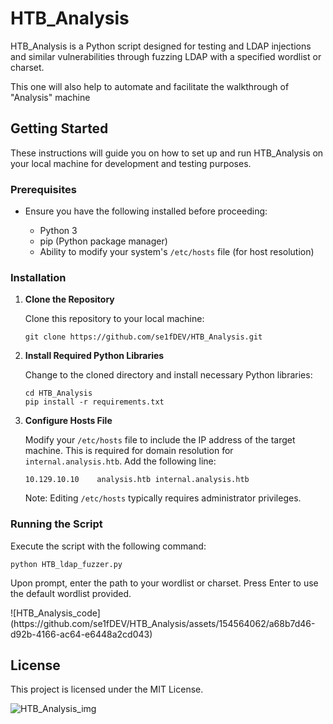 <h1>HTB_Analysis</h1>

<p>HTB_Analysis is a Python script designed for testing and  LDAP injections and similar vulnerabilities through fuzzing LDAP with a specified wordlist or charset.</p>
<p>This one will also help to automate and facilitate the walkthrough of "Analysis" machine<p>

<h2>Getting Started</h2>

<p>These instructions will guide you on how to set up and run HTB_Analysis on your local machine for development and testing purposes.</p>

<h3>Prerequisites</h3>

<ul>
    <li>Ensure you have the following installed before proceeding:</li>
    <ul>
        <li>Python 3</li>
        <li>pip (Python package manager)</li>
        <li>Ability to modify your system's <code>/etc/hosts</code> file (for host resolution)</li>
    </ul>
</ul>

<h3>Installation</h3>

<ol>
    <li><strong>Clone the Repository</strong></li>
    <p>Clone this repository to your local machine:</p>
    <pre><code>git clone https://github.com/se1fDEV/HTB_Analysis.git</code></pre>
    <li><strong>Install Required Python Libraries</strong></li>
    <p>Change to the cloned directory and install necessary Python libraries:</p>
    <pre><code>cd HTB_Analysis
pip install -r requirements.txt</code></pre>
    <li><strong>Configure Hosts File</strong></li>
    <p>Modify your <code>/etc/hosts</code> file to include the IP address of the target machine. This is required for domain resolution for <code>internal.analysis.htb</code>. Add the following line:</p>
    <pre><code>10.129.10.10    analysis.htb internal.analysis.htb</code></pre>
    <p>Note: Editing <code>/etc/hosts</code> typically requires administrator privileges.</p>
</ol>

<h3>Running the Script</h3>

<p>Execute the script with the following command:</p>
<pre><code>python HTB_ldap_fuzzer.py</code></pre>

<p>Upon prompt, enter the path to your wordlist or charset. Press Enter to use the default wordlist provided.</p>
![HTB_Analysis_code](https://github.com/se1fDEV/HTB_Analysis/assets/154564062/a68b7d46-d92b-4166-ac64-e6448a2cd043)

<h2>License</h2>

<p>This project is licensed under the MIT License.</p>

![HTB_Analysis_img](https://github.com/se1fDEV/HTB_Analysis/assets/154564062/774a1fd6-0fcb-4c4f-8c1d-6f61b6796654)


